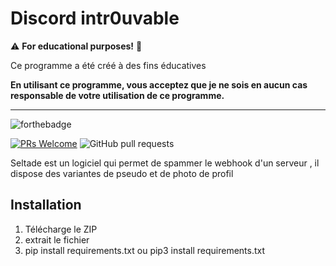 # Discord intr0uvable
⚠️ **For educational purposes!** 📖

Ce programme a été créé à des fins éducatives

**En utilisant ce programme, vous acceptez que je ne sois en aucun cas responsable de votre utilisation de ce programme.**

---

![forthebadge](https://forthebadge.com/images/badges/made-with-python.svg)

[![PRs Welcome](https://img.shields.io/badge/PRs-welcome-brightgreen.svg?style=shields)](http://makeapullrequest.com)
![GitHub pull requests](https://img.shields.io/github/issues-pr/9P9/Discord-QR-Token-Logger)

Seltade est un logiciel qui permet de spammer le webhook d'un serveur , il dispose des variantes de pseudo et de photo de profil

## Installation

1. Télécharge le ZIP
2. extrait le fichier
3. pip install requirements.txt ou pip3 install requirements.txt
